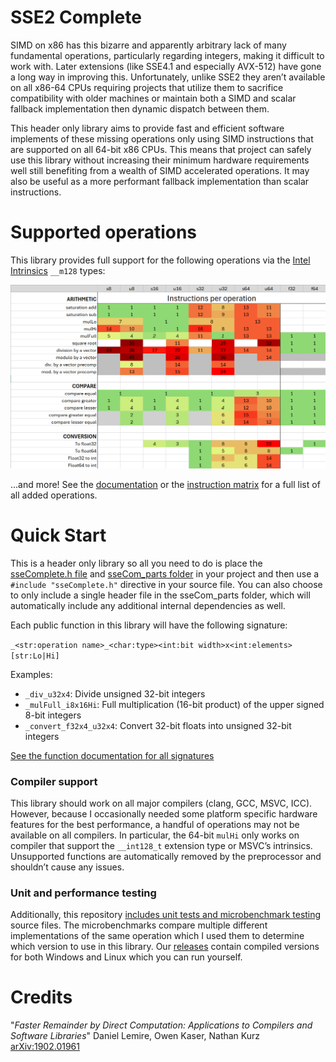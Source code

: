 # SSE2 Complete
SIMD on x86 has this bizarre and apparently arbitrary lack of many fundamental operations, particularly regarding integers, making it difficult to work with. Later extensions (like SSE4.1 and especially AVX-512) have gone a long way in improving this. Unfortunately, unlike SSE2 they aren’t available on all x86-64 CPUs requiring projects that utilize them to sacrifice compatibility with older machines or maintain both a SIMD and scalar fallback implementation then dynamic dispatch between them.

This header only library aims to provide fast and efficient software implements of these missing operations only using SIMD instructions that are supported on all 64-bit x86 CPUs. This means that project can safely use this library without increasing their minimum hardware requirements well still benefiting from a wealth of SIMD accelerated operations. It may also be useful as a more performant fallback implementation than scalar instructions.

# Supported operations

This library provides full support for the following operations via the [Intel Intrinsics](https://www.intel.com/content/www/us/en/docs/intrinsics-guide/index.html) `__m128` types:

<picture>
  <img alt="Table of instructions per operation" src="external/Instruction_matrix_minimal.png">
</picture>

...and more! See the [documentation](../../wiki/Function-documentation) or the [instruction matrix](external/Instruction_matrix_FULL.png) for a full list of all added operations.

# Quick Start
This is a header only library so all you need to do is place the [sseComplete.h file](include/sseComplete.h) and [sseCom_parts folder](include/sseCom_parts) in your project and then use a `#include "sseComplete.h"` directive in your source file. You can also choose to only include a single header file in the sseCom_parts folder, which will automatically include any additional internal dependencies as well.

Each public function in this library will have the following signature:

`_<str:operation name>_<char:type><int:bit width>x<int:elements>[str:Lo|Hi]`

Examples:
- `_div_u32x4`: Divide unsigned 32-bit integers
- `_mulFull_i8x16Hi`: Full multiplication (16-bit product) of the upper signed 8-bit integers
- `_convert_f32x4_u32x4`: Convert 32-bit floats into unsigned 32-bit integers

[See the function documentation for all signatures](../../wiki/Function-documentation)

### Compiler support
This library should work on all major compilers (clang, GCC, MSVC, ICC). However, because I occasionally needed some platform specific hardware features for the best performance, a handful of operations may not be available on all compilers. In particular, the 64-bit `mulHi` only works on compiler that support the `__int128_t` extension type or MSVC’s intrinsics. Unsupported functions are automatically removed by the preprocessor and shouldn’t cause any issues.


### Unit and performance testing
Additionally, this repository [includes unit tests and microbenchmark testing](tests) source files. The microbenchmarks compare multiple different implementations of the same operation which I used them to determine which version to use in this library. Our [releases](../../releases) contain compiled versions for both Windows and Linux which you can run yourself.

# Credits
"*Faster Remainder by Direct Computation: Applications to Compilers and Software Libraries*" Daniel Lemire, Owen Kaser, Nathan Kurz [arXiv:1902.01961](https://arxiv.org/abs/1902.01961)
